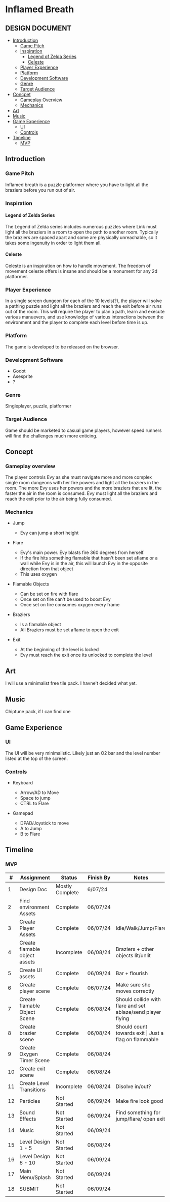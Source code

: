 # Inflamed Breath

## DESIGN DOCUMENT

<!-- TABLE OF CONTENTS -->

- [Introduction](#introduction)
  - [Game Pitch](#game-pitch)
  - [Inspiration](#inspiration)
    - [Legend of Zelda Series](#legend-of-zelda-series)
    - [Celeste](#celeste)
  - [Player Experience](#player-experience)
  - [Platform](#platform)
  - [Development Software](#development-software)
  - [Genre](#genre)
  - [Target Audience](#target-audience)
- [Concpet](#concept)
  - [Gameplay Overview](#gameplay-overview)
  - [Mechanics](#mechanics)
- [Art](#art)
- [Music](#music)
- [Game Experience](#game-experience)
  - [UI](#ui)
  - [Controls](#controls)
- [Timeline](#timeline)
  - [MVP](#mvp)

## Introduction

### Game Pitch

Inflamed breath is a puzzle platformer where you have to light all the braziers before you run out of air.

### Inspiration

#### Legend of Zelda Series

The Legend of Zelda series includes numerous puzzles where Link must light all the braziers in a room to open the path to another room. Typically the braziers are spaced apart and some are physically unreachable, so it takes some ingenuity in order to light them all.

#### Celeste

Celeste is an inspiration on how to handle movement. The freedom of movement celeste offers is insane and should be a monument for any 2d platformer.

### Player Experience

In a single screen dungeon for each of the 10 levels(?), the player will solve a pathing puzzle and light all the braziers and reach the exit before air runs out of the room. This will require the player to plan a path, learn and execute various manuevers, and use knowledge of various interactions between the environment and the player to complete each level before time is up.

### Platform

The game is developed to be released on the browser.

### Development Software

- Godot
- Asesprite
- ?

### Genre

Singleplayer, puzzle, platformer

### Target Audience

Game should be marketed to casual game players, however speed runners will find the challenges much more enticing.

## Concept

### Gameplay overview

The player controls Evy as she must navigate more and more complex single room dungeons with her fire powers and light all the braziers in the room. The more Evy uses her powers and the more braziers that are lit, the faster the air in the room is consumed. Evy must light all the braziers and reach the exit prior to the air being fully consumed.

### Mechanics

- Jump

  - Evy can jump a short height

- Flare

  - Evy's main power. Evy blasts fire 360 degrees from herself.
  - If the fire hits something flamable that hasn't been set aflame or a wall while Evy is in the air, this will launch Evy in the opposite direction from that object
  - This uses oxygen

- Flamable Objects

  - Can be set on fire with flare
  - Once set on fire can't be used to boost Evy
  - Once set on fire consumes oxygen every frame

- Braziers

  - Is a flamable object
  - All Braziers must be set aflame to open the exit

- Exit
  - At the beginning of the level is locked
  - Evy must reach the exit once its unlocked to complete the level

## Art

I will use a minimalist free tile pack. I havne't decided what yet.

## Music

Chiptune pack, if I can find one

## Game Experience

### UI

The UI will be very minimalistic. Likely just an O2 bar and the level number listed at the top of the screen.

### Controls

- Keyboard

  - Arrow/AD to Move
  - Space to jump
  - CTRL to Flare

- Gamepad
  - DPAD/Joystick to move
  - A to Jump
  - B to Flare

## Timeline

### MVP

| #   | Assignment                    | Status          | Finish By | Notes                                                       |
| --- | ----------------------------- | --------------- | --------- | ----------------------------------------------------------- |
| 1   | Design Doc                    | Mostly Complete | 6/07/24   |                                                             |
| 2   | Find environment Assets       | Complete        | 06/07/24  |                                                             |
| 3   | Create Player Assets          | Complete        | 06/07/24  | Idle/Walk/Jump/Flare                                        |
| 4   | Create flamable object assets | Incomplete      | 06/08/24  | Braziers + other objects lit/unlit                          |
| 5   | Create UI assets              | Complete        | 06/09/24  | Bar + flourish                                              |
| 6   | Create player scene           | Complete        | 06/07/24  | Make sure she moves correctly                               |
| 7   | Create flamable Object Scene  | Complete        | 06/08/24  | Should collide with flare and set ablaze/send player flying |
| 8   | Create brazier scene          | Complete        | 06/08/24  | Should count towards exit \| Just a flag on flammable       |
| 9   | Create Oxygen Timer Scene     | Complete        | 06/08/24  |                                                             |
| 10  | Create exit scene             | Complete        | 06/08/24  |                                                             |
| 11  | Create Level Transitions      | Incomplete      | 06/08/24  | Disolve in/out?                                             |
| 12  | Particles                     | Not Started     | 06/09/24  | Make fire look good                                         |
| 13  | Sound Effects                 | Not Started     | 06/09/24  | Find something for jump/flare/ open exit                    |
| 14  | Music                         | Not Started     | 06/09/24  |                                                             |
| 15  | Level Design 1 - 5            | Not Started     | 06/08/24  |                                                             |
| 16  | Level Design 6 - 10           | Not Started     | 06/09/24  |                                                             |
| 17  | Main Menu/Splash              | Not Started     | 06/09/24  |                                                             |
| 18  | SUBMIT                        | Not Started     | 06/09/24  |                                                             |

